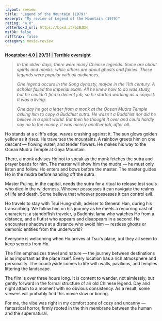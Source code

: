 ```yaml
---
layout: review
title: "Legend of the Mountain (1979)"
excerpt: "My review of Legend of the Mountain (1979)"
rating: "4.0"
letterboxd_url: https://boxd.it/6zB3DH
mst3k: false
rifftrax: false
category: movie-review
---
```


<b><a href="https://boxd.it/pRNg0/detail" target="_blank" rel="noopener">Hooptober 4.0 | 29/31 | Terrible oversight</a></b>

<blockquote><i>In the olden days, there were many Chinese legends. Some are about spirits and monks, while others are about ghosts and fairies. These legends were popular with all audiences.</i>

<i>One legend occurs in the Song dynasty, maybe in the 11th century. A scholar failed the imperial exam. All he knew how to do was study, but he couldn't find a decent job, so he started working as a copyist. It was a living.</i>

<i>One day he got a letter from a monk at the Ocean Mudra Temple asking him to copy a Buddhist sutra. He wasn't a Buddhist nor did he believe in a spirit world. But then he thought it over and could hardly say no to the money. It was merely another job, after all.</i></blockquote>

Ho stands at a cliff's edge, waves crashing against it. The sun glows golden yellow as it rises. He traverses the mountains. A rainbow greets him on one descent — flowing water, and tender flowers. He makes his way to the Ocean Mudra Temple at Gaya Mountain.

There, a monk advises Ho not to speak as the monk fetches the sutra and prayer beads for him. The master will show him the mudra — he must only listen and follow. Ho enters and bows before the master. The master guides Ho in the mudra before handing off the sutra.

Master Pujing, in the capital, needs the sutra for a ritual to release lost souls who died in the wilderness. Whoever possesses it can navigate the realms of life and death. Some believe that whoever possesses it can control evil.

Ho travels to stay with Tsui Hung-chih, adviser to General Han, during his transcribing. We follow him on his journey as he meets a recurring cast of characters: a standoffish traveler, a Buddhist lama who watches Ho from a distance, and a flutist who appears and disappears in a second. He encounters shadows at a distance who avoid him — restless ghosts or demonic entities from the underworld?

Everyone is welcoming when Ho arrives at Tsui's place, but they all seem to keep secrets from Ho.

The film emphasizes travel and nature — the journey between destinations is as important as the place itself. Every location has a rich atmosphere and personality. The countryside comes to life with walls, pavilions, and temples littering the landscape.

The film is over three hours long. It is content to wander, not aimlessly, but gently forward in the formal structure of an old Chinese legend. Day and night attach to a moment with no obvious consistency. As a result, some viewers will probably find this movie slow or boring.

For me, the vibe was right in my comfort zone of cozy and uncanny — fantastical horror, firmly rooted in the thin membrane between the human and the supernatural.
